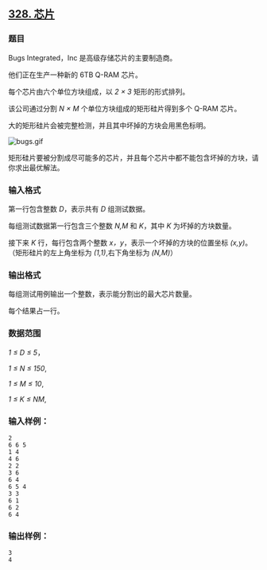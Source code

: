 ## [328. 芯片](https://www.acwing.com/problem/content/330/)

### 题目

Bugs Integrated，Inc 是高级存储芯片的主要制造商。

他们正在生产一种新的 6TB Q-RAM 芯片。

每个芯片由六个单位方块组成，以 *2 × 3* 矩形的形式排列。

该公司通过分割 *N × M* 个单位方块组成的矩形硅片得到多个 Q-RAM 芯片。

大的矩形硅片会被完整检测，并且其中坏掉的方块会用黑色标明。

 ![bugs.gif](/media/article/image/2019/02/08/19_5f4a325a2b-bugs.gif)

矩形硅片要被分割成尽可能多的芯片，并且每个芯片中都不能包含坏掉的方块，请你求出最优解法。

### 输入格式

第一行包含整数 *D*，表示共有 *D* 组测试数据。

每组测试数据第一行包含三个整数 *N,M* 和 *K*，其中 *K* 为坏掉的方块数量。

接下来 *K* 行，每行包含两个整数 *x，y*，表示一个坏掉的方块的位置坐标 *(x,y)*。（矩形硅片的左上角坐标为 *(1,1)*,右下角坐标为 *(N,M)*）

### 输出格式

每组测试用例输出一个整数，表示能分割出的最大芯片数量。

每个结果占一行。

### 数据范围

*1 ≤ D ≤ 5*，

*1 ≤ N ≤ 150*,

*1 ≤ M ≤ 10*,

*1 ≤ K ≤ NM*,

### 输入样例：

```
2
6 6 5
1 4
4 6
2 2
3 6
6 4
6 5 4
3 3
6 1
6 2
6 4
```

### 输出样例：

```
3
4
```
